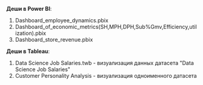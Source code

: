 **Деши в Power BI**: 
1) Dashboard_employee_dynamics.pbix
2) Dashboard_of_economic_metrics(SH,MPH,DPH,Sub%Gmv,Efficiency,utilization).pbix
3) Dashboard_store_revenue.pbix

**Деши в Tableau**:
1) Data Science Job Salaries.twb - визуализация данных датасета "Data Science Job Salaries"  
2) Customer Personality Analysis - визуализация одноименного датасета


